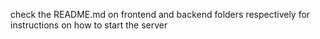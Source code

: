check the README.md on frontend and backend folders respectively for instructions on how to start the server